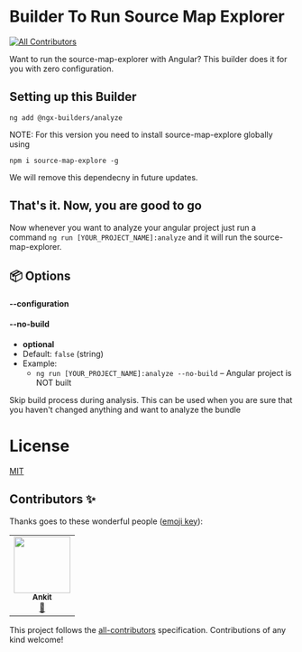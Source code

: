 # Builder To Run Source Map Explorer
<!-- ALL-CONTRIBUTORS-BADGE:START - Do not remove or modify this section -->
[![All Contributors](https://img.shields.io/badge/all_contributors-1-orange.svg?style=flat-square)](#contributors-)
<!-- ALL-CONTRIBUTORS-BADGE:END -->

Want to run the source-map-explorer with Angular? 
This builder does it for you with zero configuration.


## Setting up this Builder

```
ng add @ngx-builders/analyze
```

NOTE: For this version you need to install source-map-explore globally using

```
npm i source-map-explore -g
```

We will remove this dependecny in future updates.

## That's it. Now, you are good to go

Now whenever you want to analyze your angular project just run a command `ng run [YOUR_PROJECT_NAME]:analyze` and it will run the source-map-explorer.


## 📦 Options <a name="options"></a>

#### --configuration <a name="configuration"></a>

#### --no-build <a name="no-build"></a>
- **optional**
- Default: `false` (string)
- Example:
  - `ng run [YOUR_PROJECT_NAME]:analyze --no-build` – Angular project is NOT built

Skip build process during analysis.
This can be used when you are sure that you haven't changed anything and want to analyze the bundle

# License
[MIT](https://github.com/ngx-builders/source-map-analyzer/blob/master/LICENSE)


## Contributors ✨

Thanks goes to these wonderful people ([emoji key](https://allcontributors.org/docs/en/emoji-key)):

<!-- ALL-CONTRIBUTORS-LIST:START - Do not remove or modify this section -->
<!-- prettier-ignore-start -->
<!-- markdownlint-disable -->
<table>
  <tr>
    <td align="center"><a href="https://ankitsharmablogs.com/"><img src="https://avatars1.githubusercontent.com/u/33789321?v=4" width="100px;" alt=""/><br /><sub><b>Ankit</b></sub></a><br /><a href="https://github.com/ngx-builders/source-map-analyzer/commits?author=AnkitSharma-007" title="Documentation">📖</a></td>
  </tr>
</table>

<!-- markdownlint-enable -->
<!-- prettier-ignore-end -->
<!-- ALL-CONTRIBUTORS-LIST:END -->

This project follows the [all-contributors](https://github.com/all-contributors/all-contributors) specification. Contributions of any kind welcome!
